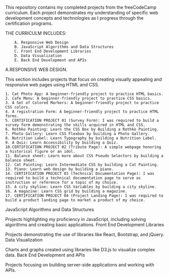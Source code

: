 This repository contains my completed projects from the freeCodeCamp curriculum. Each project demonstrates my understanding of specific web development concepts and technologies as I progress through the certification programs.

   THE CURRICULM INCLUDES:
        
        A. Responsive Web Design
        B. JavaScript Algorithms and Data Structures
        C. Front End Development Libraries
        D. Data Visualization
        E. Back End Development and APIs

A.RESPONSIVE WEB DESIGN.

This section includes projects that focus on creating visually appealing and responsive web pages using HTML and CSS.

    1. Cat Photo App: A beginner-friendly project to practice HTML basics.
    2. Cafe Menu: A beginner-friendly project to practice CSS basics.
    3. A Set of Colored Markers: A beginner-friendly project to practice CSS colors.
    4. A registration Form: A beginner-friendly project to practice HTML forms.
    5. CERTIFICATION PROJECT 01 (Survey Form): I was required to build a survey form demonstrating the skills acquired in HTML and CSS.
    6. Rothko Painting: Learn the CSS Box by Building a Rothko Painting.
    7. Photo Gallery: Learn CSS Flexbox by building a Photo Gallery.
    8. Nutrition Label: Learn Typography by building a Nutrition Label.
    9. A Quiz: Learn Accessibility by building a Quiz.
    10.CERTIFICATION PROJECT 02 (Tribute Page): A simple webpage honoring a historical figure or an idol.
    11. Balance sheet: Learn more about CSS Pseudo Selectors by building a balance sheet.
    12. Cat Painting: Learn Intermediate CSS by building a Cat Painting.
    13. Piano: Learn web design by building a piano.
    14. CERTIFICATION PROJECT 03 (Technical Documentation Page): I was required to build a technical documentation page to serve as instruction or reference for a topic of my choice.
    15. A city skyline: Learn CSS Variables by building a city skyline.
    16. A magazine: Learn CSS grid by building a magazine.
    17. CERTIFICATION PROJECT 04 (Project Landing Page): I was required to build a product landing page to market a product of my choice.
    
    


JavaScript Algorithms and Data Structures

Projects highlighting my proficiency in JavaScript, including solving algorithms and creating basic applications.
Front End Development Libraries

Projects demonstrating the use of libraries like React, Bootstrap, and jQuery.
Data Visualization

Charts and graphs created using libraries like D3.js to visualize complex data.
Back End Development and APIs

Projects focusing on building server-side applications and working with APIs.
